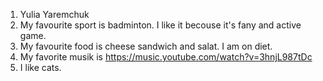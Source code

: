 1. Yulia Yaremchuk
2. My favourite sport is badminton. I like it becouse it's fany and active game.
3. My favourite food is cheese sandwich and salat. I am on diet.
4. My favorite musik is https://music.youtube.com/watch?v=3hnjL987tDc
5. I like cats.
